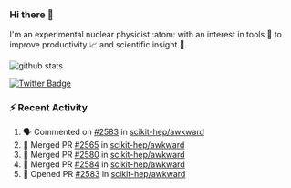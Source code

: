 ### Hi there 👋 

I'm an experimental nuclear physicist :atom: with an interest in tools :wrench: to improve productivity :chart_with_upwards_trend: and scientific insight :telescope:.

![github stats](https://github-readme-stats.vercel.app/api?username=agoose77&show_icons=true&hide_rank=true&hide_title=true&bg_color=30,e76445,904e95&text_color=efe3ec&icon_color=efe3ec)
<!--
**agoose77/agoose77** is a ✨ _special_ ✨ repository because its `README.md` (this file) appears on your GitHub profile.

Here are some ideas to get you started:

- 🔭 I’m currently working on ...
- 🌱 I’m currently learning ...
- 👯 I’m looking to collaborate on ...
- 🤔 I’m looking for help with ...
- 💬 Ask me about ...
- 📫 How to reach me: ...
- 😄 Pronouns: ...
- ⚡ Fun fact: ...
-->

[![Twitter Badge](https://img.shields.io/twitter/follow/agoose77?style=flat-square&logo=Twitter&logoColor=white&color=cornflowerblue)](https://twitter.com/agoose77)

### :zap: Recent Activity

<!--START_SECTION:activity-->
1. 🗣 Commented on [#2583](https://github.com/scikit-hep/awkward/pull/2583#issuecomment-1639663938) in [scikit-hep/awkward](https://github.com/scikit-hep/awkward)
2. 🎉 Merged PR [#2565](https://github.com/scikit-hep/awkward/pull/2565) in [scikit-hep/awkward](https://github.com/scikit-hep/awkward)
3. 🎉 Merged PR [#2580](https://github.com/scikit-hep/awkward/pull/2580) in [scikit-hep/awkward](https://github.com/scikit-hep/awkward)
4. 🎉 Merged PR [#2584](https://github.com/scikit-hep/awkward/pull/2584) in [scikit-hep/awkward](https://github.com/scikit-hep/awkward)
5. 💪 Opened PR [#2583](https://github.com/scikit-hep/awkward/pull/2583) in [scikit-hep/awkward](https://github.com/scikit-hep/awkward)
<!--END_SECTION:activity-->
